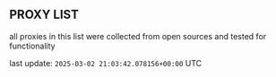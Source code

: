 ## PROXY LIST

all proxies in this list were collected from open sources and tested for functionality

last update: `2025-03-02 21:03:42.078156+00:00` UTC
